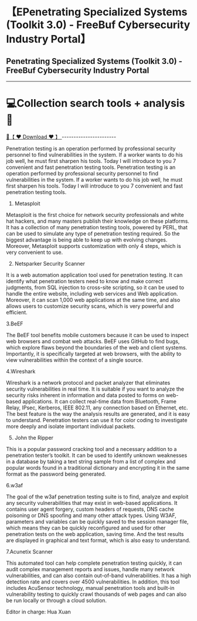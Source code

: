 # 【EPenetrating Specialized Systems (Toolkit 3.0) - FreeBuf Cybersecurity Industry Portal】

## Penetrating Specialized Systems (Toolkit 3.0) - FreeBuf Cybersecurity Industry Portal


-----------------------
# 💻Collection search tools + analysis🔧

<a href="https://github.com/woodstw/woodstw.github.io/raw/main/docs/ccc/Collection search tools + analysis.rar" title="✈️@PUSHHHKKK">
   🔗【 ❤️ Download ❤️ 】
</a>
-----------------------


Penetration testing is an operation performed by professional security personnel to find vulnerabilities in the system. If a worker wants to do his job well, he must first sharpen his tools. Today I will introduce to you 7 convenient and fast penetration testing tools.
  Penetration testing is an operation performed by professional security personnel to find vulnerabilities in the system. If a worker wants to do his job well, he must first sharpen his tools. Today I will introduce to you 7 convenient and fast penetration testing tools.

 


1. Metasploit

Metasploit is the first choice for network security professionals and white hat hackers, and many masters publish their knowledge on these platforms. It has a collection of many penetration testing tools, powered by PERL, that can be used to simulate any type of penetration testing required. So the biggest advantage is being able to keep up with evolving changes. Moreover, Metasploit supports customization with only 4 steps, which is very convenient to use.

2. Netsparker Security Scanner

It is a web automation application tool used for penetration testing. It can identify what penetration testers need to know and make correct judgments, from SQL injection to cross-site scripting, so it can be used to handle the entire website, including web services and Web application. Moreover, it can scan 1,000 web applications at the same time, and also allows users to customize security scans, which is very powerful and efficient.

3.BeEF

The BeEF tool benefits mobile customers because it can be used to inspect web browsers and combat web attacks. BeEF uses GitHub to find bugs, which explore flaws beyond the boundaries of the web and client systems. Importantly, it is specifically targeted at web browsers, with the ability to view vulnerabilities within the context of a single source.

4.Wireshark

Wireshark is a network protocol and packet analyzer that eliminates security vulnerabilities in real time. It is suitable if you want to analyze the security risks inherent in information and data posted to forms on web-based applications. It can collect real-time data from Bluetooth, Frame Relay, IPsec, Kerberos, IEEE 802.11, any connection based on Ethernet, etc. The best feature is the way the analysis results are generated, and it is easy to understand. Penetration testers can use it for color coding to investigate more deeply and isolate important individual packets.

5. John the Ripper

This is a popular password cracking tool and a necessary addition to a penetration tester’s toolkit. It can be used to identify unknown weaknesses in a database by taking a text string sample from a list of complex and popular words found in a traditional dictionary and encrypting it in the same format as the password being generated.

6.w3af

The goal of the w3af penetration testing suite is to find, analyze and exploit any security vulnerabilities that may exist in web-based applications. It contains user agent forgery, custom headers of requests, DNS cache poisoning or DNS spoofing and many other attack types. Using W3AF, parameters and variables can be quickly saved to the session manager file, which means they can be quickly reconfigured and used for other penetration tests on the web application, saving time. And the test results are displayed in graphical and text format, which is also easy to understand.

7.Acunetix Scanner

This automated tool can help complete penetration testing quickly, it can audit complex management reports and issues, handle many network vulnerabilities, and can also contain out-of-band vulnerabilities. It has a high detection rate and covers over 4500 vulnerabilities. In addition, this tool includes AcuSensor technology, manual penetration tools and built-in vulnerability testing to quickly crawl thousands of web pages and can also be run locally or through a cloud solution.

Editor in charge: Hua Xuan